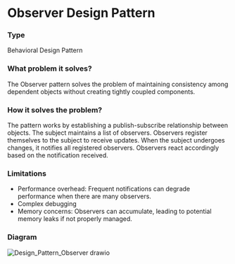 # Observer Design Pattern

### Type
Behavioral Design Pattern

### What problem it solves?
The Observer pattern solves the problem of maintaining consistency among dependent objects without creating tightly coupled components.

### How it solves the problem?
The pattern works by establishing a publish-subscribe relationship between objects. The subject maintains a list of observers. Observers register themselves to the subject to receive updates. When the subject undergoes changes, it notifies all registered observers. Observers react accordingly based on the notification received.

### Limitations
+ Performance overhead: Frequent notifications can degrade performance when there are many observers.
+ Complex debugging
+ Memory concerns: Observers can accumulate, leading to potential memory leaks if not properly managed.

### Diagram
![Design_Pattern_Observer drawio](https://github.com/user-attachments/assets/e1da6014-4905-467b-ab61-c0f5c0bdc3e2)





